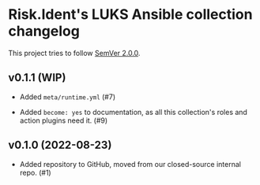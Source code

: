 <!--
SPDX-FileCopyrightText: 2022 Risk.Ident GmbH <contact@riskident.com>

SPDX-License-Identifier: CC-BY-4.0
-->

# Risk.Ident's LUKS Ansible collection changelog

This project tries to follow [SemVer 2.0.0](https://semver.org/).

<!--
	When composing new changes to this list, try to follow convention.
	The WIP release shall be updated just before adding the Git tag.
	Replace (WIP) by (YYYY-MM-DD), e.g. (2021-02-09) for 9th of Febuary, 2021
	A good source on conventions can be found here:
	https://changelog.md/
-->

## v0.1.1 (WIP)

- Added `meta/runtime.yml` (#7)

- Added `become: yes` to documentation, as all this collection's roles and
  action plugins need it. (#9)

## v0.1.0 (2022-08-23)

- Added repository to GitHub, moved from our closed-source internal repo. (#1)
